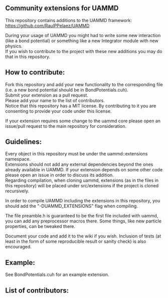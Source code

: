 ## Community extensions for UAMMD  

This repository contains additions to the UAMMD framework: https://github.com/RaulPPelaez/UAMMD  

During your usage of UAMMD you might had to write some new interaction (like a bond potential) or something like a new Integrator module with new physics.  
If you wish to contribute to the project with these new additions you may do that in this repository.  

## How to contribute:  

Fork this repository and add your new functionality to the corresponding file (i.e. a new bond potential should be in BondPotentials.cuh).  
Submit your extension as a pull request.  
Please add your name to the list of contributors.  
Notice that this repository has a MIT license. By contributing to it you are consenting to provide your code under this license.  

If your extension requires some change to the uammd core please open an issue/pull request to the main repository for consideration.  

## Guidelines:  

Every object in this repository must be under the uammd::extensions namespace.  
Extensions should not add any external dependencies beyond the ones already available in UAMMD. If your extension depends on some other code please open an issue in order to discuss its addition.  
Regarding compilation, when cloning uammd, extensions (as in the files in this repository) will be placed under src/extensions if the project is cloned recursively.  

In order to compile UAMMD including the extensions in this repository, you should add the "-DUAMMD_EXTENSIONS" flag when compiling.  

The file preamble.h is guaranteed to be the first file included with uammd, you can add any preprocessor macros there. Some things, like new particle properties, can be tweaked there.   

Document your code and add it to the wiki if you wish. Inclusion of tests (at least in the form of some reproducible result or sanity check) is also encouraged.  


## Example:  

See BondPotentials.cuh for an example extension.  


## List of contributors:  
